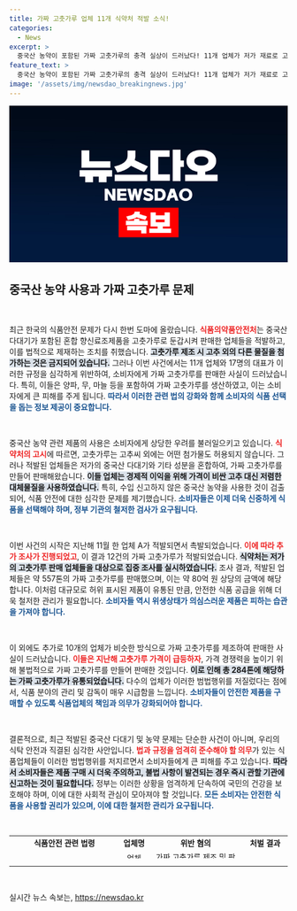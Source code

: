 ```yaml
---
title: 가짜 고춧가루 업체 11개 식약처 적발 소식!
categories:
  - News
excerpt: >
  중국산 농약이 포함된 가짜 고춧가루의 충격 실상이 드러났다! 11개 업체가 저가 재료로 고춧가루를 위조, 80억 원어치를 속여 판매한 사실이 밝혀져 검찰에 송치됐다. 클릭하면 더 많은 비밀이 공개됩니다!
feature_text: >
  중국산 농약이 포함된 가짜 고춧가루의 충격 실상이 드러났다! 11개 업체가 저가 재료로 고춧가루를 위조, 80억 원어치를 속여 판매한 사실이 밝혀져 검찰에 송치됐다. 클릭하면 더 많은 비밀이 공개됩니다!
image: '/assets/img/newsdao_breakingnews.jpg'
---
```


<p><img src="/assets/img/newsdao_breakingnews.jpg" alt="implanttips 속보" /></p>

<h2 data-ke-size="size26">중국산 농약 사용과 가짜 고춧가루 문제</h2>

<p data-ke-size="size16">&nbsp;</p>

<p>최근 한국의 식품안전 문제가 다시 한번 도마에 올랐습니다. <b><span style="color: #ee2323;">식품의약품안전처</span></b>는 중국산 다대기가 포함된 혼합 향신료조제품을 고춧가루로 둔갑시켜 판매한 업체들을 적발하고, 이를 법적으로 제재하는 조치를 취했습니다. <b><span style="background-color: #21538527;">고춧가루 제조 시 고추 외의 다른 물질을 첨가하는 것은 금지되어 있습니다.</span></b> 그러나 이번 사건에서는 11개 업체와 17명의 대표가 이러한 규정을 심각하게 위반하여, 소비자에게 가짜 고춧가루를 판매한 사실이 드러났습니다. 특히, 이들은 양파, 무, 마늘 등을 포함하여 가짜 고춧가루를 생산하였고, 이는 소비자에게 큰 피해를 주게 됩니다. <b><span style="color: #1a5490;">따라서 이러한 관련 법의 강화와 함께 소비자의 식품 선택을 돕는 정보 제공이 중요합니다.</span></b></p>

<p data-ke-size="size16">&nbsp;</p>

<p>중국산 농약 관련 제품의 사용은 소비자에게 상당한 우려를 불러일으키고 있습니다. <b><span style="color: #ee2323;">식약처의 고시</span></b>에 따르면, 고춧가루는 고추씨 외에는 어떤 첨가물도 허용되지 않습니다. 그러나 적발된 업체들은 저가의 중국산 다대기와 기타 성분을 혼합하여, 가짜 고춧가루를 만들어 판매해왔습니다. <b><span style="background-color: #21538527;">이들 업체는 경제적 이익을 위해 가격이 비싼 고추 대신 저렴한 대체물질을 사용하였습니다.</span></b> 특히, 수입 신고하지 않은 중국산 농약을 사용한 것이 검출되어, 식품 안전에 대한 심각한 문제를 제기했습니다. <b><span style="color: #1a5490;">소비자들은 이제 더욱 신중하게 식품을 선택해야 하며, 정부 기관의 철저한 검사가 요구됩니다.</span></b></p>

<p data-ke-size="size16">&nbsp;</p>

<p>이번 사건의 시작은 지난해 11월 한 업체 A가 적발되면서 촉발되었습니다. <b><span style="color: #ee2323;">이에 따라 추가 조사가 진행되었고</span></b>, 이 결과 12건의 가짜 고춧가루가 적발되었습니다. <b><span style="background-color: #21538527;">식약처는 저가의 고춧가루 판매 업체들을 대상으로 집중 조사를 실시하였습니다.</span></b> 조사 결과, 적발된 업체들은 약 557톤의 가짜 고춧가루를 판매했으며, 이는 약 80억 원 상당의 금액에 해당합니다. 이처럼 대규모로 허위 표시된 제품이 유통된 만큼, 안전한 식품 공급을 위해 더욱 철저한 관리가 필요합니다. <b><span style="color: #1a5490;">소비자들 역시 위생상태가 의심스러운 제품은 피하는 습관을 가져야 합니다.</span></b></p>

<p data-ke-size="size16">&nbsp;</p>

<p>이 외에도 추가로 10개의 업체가 비슷한 방식으로 가짜 고춧가루를 제조하여 판매한 사실이 드러났습니다. <b><span style="color: #ee2323;">이들은 지난해 고춧가루 가격이 급등하자</span></b>, 가격 경쟁력을 높이기 위해 불법적으로 가짜 고춧가루를 만들어 판매한 것입니다. <b><span style="background-color: #21538527;">이로 인해 총 284톤에 해당하는 가짜 고춧가루가 유통되었습니다.</span></b> 다수의 업체가 이러한 범법행위를 저질렀다는 점에서, 식품 분야의 관리 및 감독이 매우 시급함을 느낍니다. <b><span style="color: #1a5490;">소비자들이 안전한 제품을 구매할 수 있도록 식품업체의 책임과 의무가 강화되어야 합니다.</span></b></p>

<p data-ke-size="size16">&nbsp;</p>

<p>결론적으로, 최근 적발된 중국산 다대기 및 농약 문제는 단순한 사건이 아니며, 우리의 식탁 안전과 직결된 심각한 사안입니다. <b><span style="color: #ee2323;">법과 규정을 엄격히 준수해야 할 의무</span></b>가 있는 식품업체들이 이러한 범법행위를 저지르면서 소비자들에게 큰 피해를 주고 있습니다. <b><span style="background-color: #21538527;">따라서 소비자들은 제품 구매 시 더욱 주의하고, 불법 사항이 발견되는 경우 즉시 관할 기관에 신고하는 것이 필요합니다.</span></b> 정부는 이러한 상황을 엄격하게 단속하여 국민의 건강을 보호해야 하며, 이에 대한 사회적 관심이 모아져야 할 것입니다. <b><span style="color: #1a5490;">모든 소비자는 안전한 식품을 사용할 권리가 있으며, 이에 대한 철저한 관리가 요구됩니다.</span></b></p>

<p data-ke-size="size16">&nbsp;</p>

<table style="border-collapse: collapse; height: 41px; width: 100%;">
<tr style="height: 17px;">
<td style="text-align: center; height: 17px;"><b>식품안전 관련 법령</b></td>
<td style="text-align: center; height: 17px;"><b>업체명</b></td>
<td style="text-align: center; height: 17px;"><b>위반 혐의</b></td>
<td style="text-align: center; height: 17px;"><b>처벌 결과</b></td>
</tr>
<tr style="height: 17px;">
<td style="text-align: center; height: 17px;">식품위생법</td>
<td style="text-align: center; height: 17px;">업체 A</td>
<td style="text-align: center; height: 17px;">가짜 고춧가루 제조 및 판매</td>
<td style="text-align: center; height: 17px;">구속 송치</td>
</tr>
<tr style="height: 17px;">
<td style="text-align: center; height: 17px;">식품 등의 표시·광고에 관한 법률</td>
<td style="text-align: center; height: 17px;">업체 B</td>
<td style="text-align: center; height: 17px;">가짜 고춧가루 제조 및 판매</td>
<td style="text-align: center; height: 17px;">불구속 송치</td>
</tr>
<!-- 추가 업체 정보는 이와 같은 형식으로 작성 가능 -->
</table>

<hr>

<p data-ke-size="size16">&nbsp;</p>
실시간 뉴스 속보는, <a href="https://newsdao.kr" rel="dofollow">https://newsdao.kr</a>


